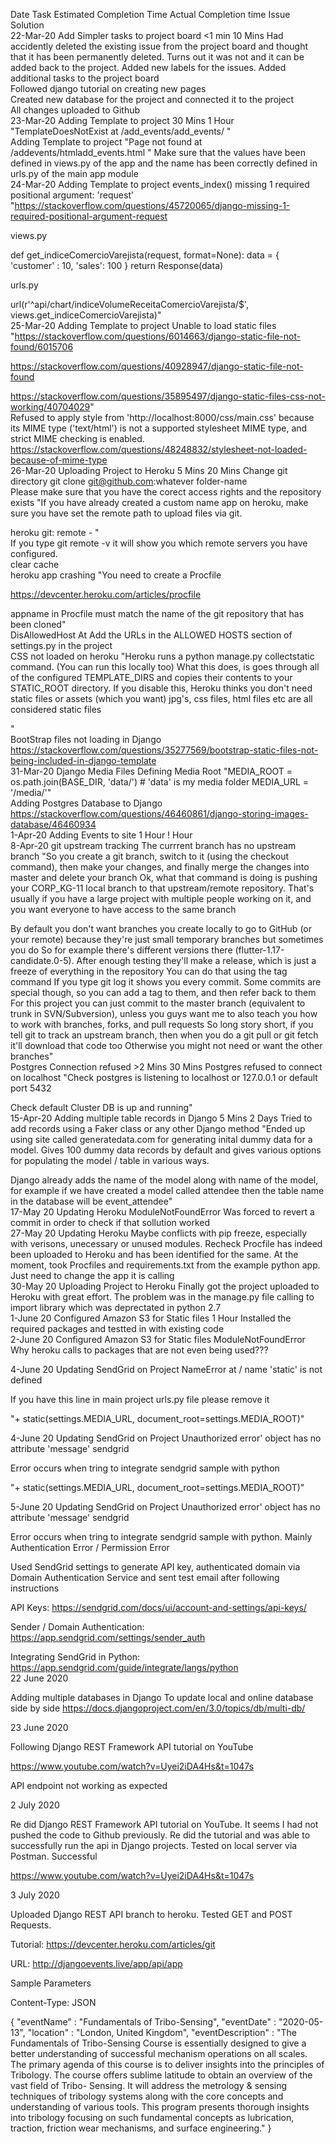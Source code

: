 Date	Task	Estimated Completion Time	Actual Completion time	Issue	Solution																				
22-Mar-20	Add Simpler tasks to project board	<1 min	10 Mins	Had accidently deleted the existing issue from the project board and thought that it has been permanently deleted. 	Turns out it was not and it can be added back to the project. Added new labels for the issues. Added additional tasks to the project board																				
					Followed django tutorial on creating new pages																				
					Created new database for the project and connected it to the project																				
					All changes uploaded to Github																				
23-Mar-20	Adding Template to project	30 Mins	1 Hour	"TemplateDoesNotExist at /add_events/add_events/
"																					
	Adding Template to project			"Page not found at /addevents/htmladd_events.html
"	Make sure that the values have been defined in views.py of the app and the name has been correctly defined in urls.py of the main app module																				
24-Mar-20	Adding Template to project			events_index() missing 1 required positional argument: 'request'	"https://stackoverflow.com/questions/45720065/django-missing-1-required-positional-argument-request

views.py

def get_indiceComercioVarejista(request, format=None):
    data = {
        'customer' : 10,
        'sales': 100
    }
    return Response(data)

urls.py

url(r'^api/chart/indiceVolumeReceitaComercioVarejista/$', views.get_indiceComercioVarejista)"																				
25-Mar-20	Adding Template to project			Unable to load static files	"https://stackoverflow.com/questions/6014663/django-static-file-not-found/6015706

https://stackoverflow.com/questions/40928947/django-static-file-not-found

https://stackoverflow.com/questions/35895497/django-static-files-css-not-working/40704029"																				
				Refused to apply style from 'http://localhost:8000/css/main.css' because its MIME type ('text/html') is not a supported stylesheet MIME type, and strict MIME checking is enabled.	https://stackoverflow.com/questions/48248832/stylesheet-not-loaded-because-of-mime-type																				
26-Mar-20	Uploading Project to Heroku	5 Mins	20 Mins	Change git directory	git clone git@github.com:whatever folder-name																				
				Please make sure that you have the corect access rights and the repository exists	"If you have already created a custom name app on heroku, make sure you have set the remote path to upload files via git. 

heroku git: remote - <appname>"																				
					If you type git remote -v it will show you which remote servers you have configured.																				
				clear cache																					
				heroku app crashing	"You need to create a Procfile

https://devcenter.heroku.com/articles/procfile

appname in Procfile must match the name of the git repository that has been cloned"																				
				DisAllowedHost At	Add the URLs in the ALLOWED HOSTS section of settings.py in the project																				
				CSS not loaded on heroku	"Heroku runs a python manage.py collectstatic command. (You can run this locally too)
What this does, is goes through all of the configured TEMPLATE_DIRS and copies their contents to your STATIC_ROOT directory.
If you disable this, Heroku thinks you don't need static files or assets (which you want)
jpg's, css files, html files etc are all considered static files

"																				
				BootStrap files not loading in Django	https://stackoverflow.com/questions/35277569/bootstrap-static-files-not-being-included-in-django-template																				
31-Mar-20	Django Media Files			Defining Media Root	"MEDIA_ROOT = os.path.join(BASE_DIR, 'data/') # 'data' is my media folder
MEDIA_URL = '/media/'"																				
	Adding Postgres Database to Django				https://stackoverflow.com/questions/46460861/django-storing-images-database/46460934																				
1-Apr-20	Adding Events to site	1 Hour	! Hour																						
8-Apr-20	git upstream tracking			The currrent branch has no upstream branch	"So you create a git branch, switch to it (using the checkout command), then make your changes, and finally merge the changes into master and delete your branch
Ok, what that command is doing is pushing your CORP_KG-11 local branch to that upstream/remote repository.
That's usually if you have a large project with multiple people working on it, and you want everyone to have access to the same branch

By default you don't want branches you create locally to go to GitHub (or your remote) because they're just small temporary branches
but sometimes you do
So for example there's different versions there (flutter-1.17-candidate.0-5). After enough testing they'll make a release, which is just a freeze of everything in the repository
You can do that using the tag command
If you type git log it shows you every commit. Some commits are special though, so you can add a tag to them, and then refer back to them
For this project you can just commit to the master branch (equivalent to trunk in SVN/Subversion), unless you guys want me to also teach you how to work with branches, forks, and pull requests
So long story short, if you tell git to track an upstream branch, then when you do a git pull or git fetch it'll download that code too
Otherwise you might not need or want the other branches"																				
	Postgres Connection refused	>2 Mins	30 Mins	Postgres refused to connect on localhost	"Check postgres is listening to localhost or 127.0.0.1 or default port 5432

Check default Cluster DB is up and running"																				
15-Apr-20	Adding multiple table records in Django	5 Mins	2 Days	Tried to add records using a Faker class or any other Django method	"Ended up using site called generatedata.com for generating inital dummy data for a model. Gives 100 dummy data records by default and gives various options for populating the model / table in various ways.

Django already adds the name of the model along with name of the model, for example if we have created a model called attendee then the table name in the database will be event_attendee"																				
17-May 20	Updating Heroku 			ModuleNotFoundError	Was forced to revert a commit in order to check if that sollution worked																				
27-May 20	Updating Heroku 				Maybe conflicts with pip freeze, especially with verisons, unecessary or unused modules. Recheck Procfile has indeed been uploaded to Heroku and has been identified for the same. At the moment, took Procfiles and requirements.txt from the example python app. Just need to change the app it is calling																				
30-May 20	Uploading Project to Heroku				Finally got the project uploaded to Heroku with great effort. The problem was in the manage.py file calling to import library which was deprectated in python 2.7																				
1-June 20	Configured Amazon S3 for Static files		1 Hour		Installed the required packages and testted in with existing code																				
2-June 20	Configured Amazon S3 for Static files			ModuleNotFoundError	Why heroku calls to packages that are not even being used???	

4-June 20	Updating SendGrid on Project			NameError at /
name 'static' is not defined	

If you have this line in main project urls.py file please remove it 

"+ static(settings.MEDIA_URL, document_root=settings.MEDIA_ROOT)"

4-June 20	Updating SendGrid on Project			Unauthorized error' object has no attribute 'message' sendgrid	

Error occurs when tring to integrate sendgrid sample with python 

"+ static(settings.MEDIA_URL, document_root=settings.MEDIA_ROOT)"	

5-June 20	Updating SendGrid on Project			Unauthorized error' object has no attribute 'message' sendgrid	

Error occurs when tring to integrate sendgrid sample with python. Mainly Authentication Error / Permission Error

Used SendGrid settings to generate API key, authenticated domain via Domain Authentication Service and sent test email after following instructions

API Keys: https://sendgrid.com/docs/ui/account-and-settings/api-keys/

Sender / Domain Authentication: https://app.sendgrid.com/settings/sender_auth

Integrating SendGrid in Python: https://app.sendgrid.com/guide/integrate/langs/python																				
22 June 2020

Adding multiple databases in Django
To update local and online database side by side
https://docs.djangoproject.com/en/3.0/topics/db/multi-db/
																									
23 June 2020

Following Django REST Framework API tutorial on YouTube

https://www.youtube.com/watch?v=Uyei2iDA4Hs&t=1047s

API endpoint not working as expected
																									
2 July 2020

Re did Django REST Framework API tutorial on YouTube. It seems I had not pushed the code to Github previously. Re did the tutorial and was able to successfully run the api in Django projects. Tested on local server via Postman. Successful

https://www.youtube.com/watch?v=Uyei2iDA4Hs&t=1047s
																									
3 July 2020

Uploaded Django REST API branch to heroku. Tested GET and POST Requests.

Tutorial: https://devcenter.heroku.com/articles/git

URL: http://djangoevents.live/app/api/app

Sample Parameters

Content-Type: JSON

{
	"eventName" : "Fundamentals of Tribo-Sensing",
	"eventDate" : "2020-05-13",
	"location" : "London, United Kingdom",
	"eventDescription" : "The Fundamentals of Tribo-Sensing Course is essentially designed to give a better understanding of successful mechanism operations on all scales. The primary agenda of this course is to deliver insights into the principles of Tribology. The course offers sublime latitude to obtain an overview of the vast field of Tribo- Sensing. It will address the metrology & sensing techniques of tribology systems along with the core concepts and understanding of various tools. This program presents thorough insights into tribology focusing on such fundamental concepts as lubrication, traction, friction wear mechanisms, and surface engineering."
}
																									
																									
																									
																									
																									
																									
																									
																									
																									
																									
																									
																									
																									
																									
																									
																									
																									
																									
																									
																									
																									
																									
																									
																									
																									
																									
																									
																									
																									
																									
																									
																									
																									
																									
																									
																									
																									
																									
																									
																									
																									
																									
																									
																									
																									
																									
																									
																									
																									
																									
																									
																									
																									
																									
																									
																									
																									
																									
																									
																									
																									
																									
																									
																									
																									
																									
																									
																									
																									
																									
																									
																									
																									
																									
																									
																									
																									
																									
																									
																									
																									
																									
																									
																									
																									
																									
																									
																									
																									
																									
																									
																									
																									
																									
																									
																									
																									
																									
																									
																									
																									
																									
																									
																									
																									
																									
																									
																									
																									
																									
																									
																									
																									
																									
																									
																									
																									
																									
																									
																									
																									
																									
																									
																									
																									
																									
																									
																									
																									
																									
																									
																									
																									
																									
																									
																									
																									
																									
																									
																									
																									
																									
																									
																									
																									
																									
																									
																									
																									
																									
																									
																									
																									
																									
																									
																									
																									
																									
																									
																									
																									
																									
																									
																									
																									
																									
																									
																									
																									
																									
																									
																									
																									
																									
																									
																									
																									
																									
																									
																									
																									
																									
																									
																									
																									
																									
																									
																									
																									
																									
																									
																									
																									
																									
																									
																									
																									
																									
																									
																									
																									
																									
																									
																									
																									
																									
																									
																									
																									
																									
																									
																									
																									
																									
																									
																									
																									
																									
																									
																									
																									
																									
																									
																									
																									
																									
																									
																									
																									
																									
																									
																									
																									
																									
																									
																									
																									
																									
																									
																									
																									
																									
																									
																									
																									
																									
																									
																									
																									
																									
																									
																									
																									
																									
																									
																									
																									
																									
																									
																									
																									
																									
																									
																									
																									
																									
																									
																									
																									
																									
																									
																									
																									
																									
																									
																									
																									
																									
																									
																									
																									
																									
																									
																									
																									
																									
																									
																									
																									
																									
																									
																									
																									
																									
																									
																									
																									
																									
																									
																									
																									
																									
																									
																									
																									
																									
																									
																									
																									
																									
																									
																									
																									
																									
																									
																									
																									
																									
																									
																									
																									
																									
																									
																									
																									
																									
																									
																									
																									
																									
																									
																									
																									
																									
																									
																									
																									
																									
																									
																									
																									
																									
																									
																									
																									
																									
																									
																									
																									
																									
																									
																									
																									
																									
																									
																									
																									
																									
																									
																									
																									
																									
																									
																									
																									
																									
																									
																									
																									
																									
																									
																									
																									
																									
																									
																									
																									
																									
																									
																									
																									
																									
																									
																									
																									
																									
																									
																									
																									
																									
																									
																									
																									
																									
																									
																									
																									
																									
																									
																									
																									
																									
																									
																									
																									
																									
																									
																									
																									
																									
																									
																									
																									
																									
																									
																									
																									
																									
																									
																									
																									
																									
																									
																									
																									
																									
																									
																									
																									
																									
																									
																									
																									
																									
																									
																									
																									
																									
																									
																									
																									
																									
																									
																									
																									
																									
																									
																									
																									
																									
																									
																									
																									
																									
																									
																									
																									
																									
																									
																									
																									
																									
																									
																									
																									
																									
																									
																									
																									
																									
																									
																									
																									
																									
																									
																									
																									
																									
																									
																									
																									
																									
																									
																									
																									
																									
																									
																									
																									
																									
																									
																									
																									
																									
																									
																									
																									
																									
																									
																									
																									
																									
																									
																									
																									
																									
																									
																									
																									
																									
																									
																									
																									
																									
																									
																									
																									
																									
																									
																									
																									
																									
																									
																									
																									
																									
																									
																									
																									
																									
																									
																									
																									
																									
																									
																									
																									
																									
																									
																									
																									
																									
																									
																									
																									
																									
																									
																									
																									
																									
																									
																									
																									
																									
																									
																									
																									
																									
																									
																									
																									
																									
																									
																									
																									
																									
																									
																									
																									
																									
																									
																									
																									
																									
																									
																									
																									
																									
																									
																									
																									
																									
																									
																									
																									
																									
																									
																									
																									
																									
																									
																									
																									
																									
																									
																									
																									
																									
																									
																									
																									
																									
																									
																									
																									
																									
																									
																									
																									
																									
																									
																									
																									
																									
																									
																									
																									
																									
																									
																									
																									
																									
																									
																									
																									
																									
																									
																									
																									
																									
																									
																									
																									
																									
																									
																									
																									
																									
																									
																									
																									
																									
																									
																									
																									
																									
																									
																									
																									
																									
																									
																									
																									
																									
																									
																									
																									
																									
																									
																									
																									
																									
																									
																									
																									
																									
																									
																									
																									
																									
																									
																									
																									
																									
																									
																									
																									
																									
																									
																									
																									
																									
																									
																									
																									
																									
																									
																									
																									
																									
																									
																									
																									
																									
																									
																									
																									
																									
																									
																									
																									
																									
																									
																									
																									
																									
																									
																									
																									
																									
																									
																									
																									
																									
																									
																									
																									
																									
																									
																									
																									
																									
																									
																									
																									
																									
																									
																									
																									
																									
																									
																									
																									
																									
																									
																									
																									
																									
																									
																									
																									
																									
																									
																									
																									
																									
																									
																									
																									
																									
																									
																									
																									
																									
																									
																									
																									
																									
																									
																									
																									
																									
																									
																									
																									
																									
																									
																									
																									
																									
																									
																									
																									
																									
																									
																									
																									
																									
																									
																									
																									
																									
																									
																									
																									
																									
																									
																									
																									
																									
																									
																									
																									
																									
																									
																									
																									
																									
																									
																									
																									
																									
																									
																									
																									
																									
																									
																									
																									
																									
																									
																									
																									
																									
																									
																									
																									
																									
																									
																									
																									
																									
																									
																									
																									
																									
																									
																									
																									
																									
																									
																									
																									
																									
																									
																									
																									
																									
																									
																									
																									
																									
																									
																									
																									
																									
																									
																									
																									
																									
																									
																									
																									
																									
																									
																									
																									
																									
																									
																									
																									
																									
																									
																									
																									
																									
																									
																									
																									
																									
																									
																									
																									
																									
																									
																									
																									
																									
																									
																									
																									
																									
																									
																									
																									
																									
																									
																									
																									
																									
																									
																									
																									
																									
																									
																									
																									
																									
																									
																									
																									
																									
																									
																									
																									
																									
																									
																									
																									
																									
																									
																									
																									
																									
																									
																									
																									
																									
																									
																									
																									
																									
																									
																									
																									
																									
																									
																									
																									
																									
																									
																									
																									
																									
																									
																									
																									
																									
																									
																									
																									
																									
																									
																									
																									
																									
																									
																									
																									
																									
																									
																									
																									
																									
																									
																									
																									
																									
																									
																									
																									
																									
																									
																									
																									
																									
																									
																									
																									
																									
																									
